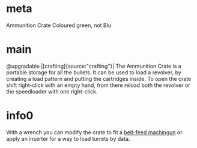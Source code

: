 # meta
Ammunition Crate
Coloured green, not Blu
# main
@upgradable
|[crafting]{source:"crafting"}|
The Ammunition Crate is a portable storage for all the bullets. It can be used to load a revolver, by creating a load pattern and putting the cartridges inside.
To open the crate shift right-click with an empty hand, from there reload both the revolver or the speedloader with one right-click.

# info0
With a wrench you can modify the crate to fit a [belt-feed machingun](weapon_upgrades.md#3) or apply an inserter for a way to load turrets by data. 